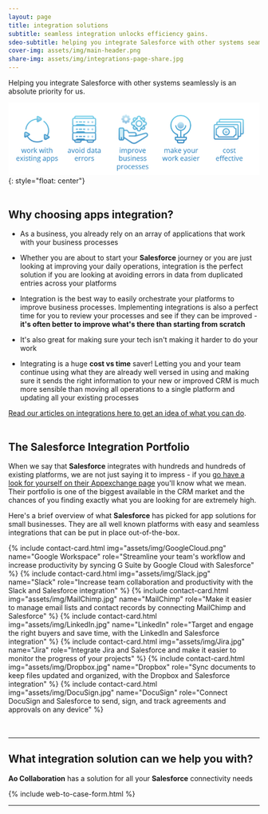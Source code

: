 ```yaml
---
layout: page
title: integration solutions
subtitle: seamless integration unlocks efficiency gains.
sdeo-subtitle: helping you integrate Salesforce with other systems seamlessly is an absolute priority for us.
cover-img: assets/img/main-header.png
share-img: assets/img/integrations-page-share.jpg
---
```


Helping you integrate Salesforce with other systems seamlessly is an absolute priority for us.

![Integrations Advantages](assets/img/integrations-infographic.jpg){: style="float: center"}
<br/>
<br/>

## Why choosing apps integration?

* As a business, you already rely on an array of applications that work with your business processes

* Whether you are about to start your **Salesforce** journey or you are just looking at improving your daily operations, integration is the perfect solution if you are looking at avoiding errors in data from duplicated entries across your platforms

* Integration is the best way to easily orchestrate your platforms to improve business processes. Implementing integrations is also a perfect time for you to review your processes and see if they can be improved - **it's often better to improve what's there than starting from scratch**

* It's also great for making sure your tech isn't making it harder to do your work

* Integrating is a huge **cost vs time** saver! Letting you and your team continue using what they are already well versed in using and making sure it sends the right information to your new or improved CRM is much more sensible than moving all operations to a single platform and updating all your existing processes

[Read our articles on integrations here to get an idea of what you can do](https://aocollab.tech/tags/#Integrations).
<br/>
<br/>

## The Salesforce Integration Portfolio
When we say that **Salesforce** integrates with hundreds and hundreds of existing platforms, we are not just saying it to impress - if you [go have a look for yourself on their Appexchange page](https://appexchange.salesforce.com/) you'll know what we mean. Their portfolio is one of the biggest available in the CRM market and the chances of you finding exactly what you are looking for are extremely high.

Here's a brief overview of what **Salesforce** has picked for app solutions for small businesses. They are all well known platforms with easy and seamless integrations that can be put in place out-of-the-box.

<div class="card-holder">
{% include contact-card.html img="assets/img/GoogleCloud.png" name="Google Workspace" role="Streamline your team's workflow and increase productivity by syncing G Suite by Google Cloud with Salesforce" %}
{% include contact-card.html img="assets/img/Slack.jpg" name="Slack" role="Increase team collaboration and productivity with the Slack and Salesforce integration" %}
{% include contact-card.html img="assets/img/MailChimp.jpg" name="MailChimp" role="Make it easier to manage email lists and contact records by connecting MailChimp and Salesforce" %}
{% include contact-card.html img="assets/img/LinkedIn.jpg" name="LinkedIn" role="Target and engage the right buyers and save time, with the LinkedIn and Salesforce integration" %}
{% include contact-card.html img="assets/img/Jira.jpg" name="Jira" role="Integrate Jira and Salesforce and make it easier to monitor the progress of your projects" %}
{% include contact-card.html img="assets/img/Dropbox.jpg" name="Dropbox" role="Sync documents to keep files updated and organized, with the Dropbox and Salesforce integration" %}
{% include contact-card.html img="assets/img/DocuSign.jpg" name="DocuSign" role="Connect DocuSign and Salesforce to send, sign, and track agreements and approvals on any device" %}
</div>
<br/>
<br/>

---
## What integration solution can we help you with?

**Ao Collaboration** has a solution for all your **Salesforce** connectivity needs

{% include web-to-case-form.html %}

---
<br/>
<br/>
